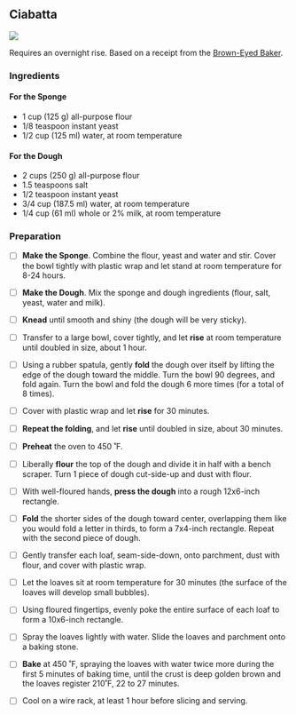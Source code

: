 ## Ciabatta

![](https://www.browneyedbaker.com/wp-content/uploads/2014/03/ciabatta-bread-39-600.jpg)

Requires an overnight rise. Based on a receipt from the [Brown-Eyed Baker](https://www.browneyedbaker.com/ciabatta-bread/).

### Ingredients

#### For the Sponge

- 1 cup (125 g) all-purpose flour
- 1/8 teaspoon instant yeast
- 1/2 cup (125 ml) water, at room temperature

#### For the Dough

- 2 cups (250 g) all-purpose flour
- 1.5 teaspoons salt
- 1/2 teaspoon instant yeast
- 3/4 cup (187.5 ml) water, at room temperature
- 1/4 cup (61 ml) whole or 2% milk, at room temperature

### Preparation

- [ ] **Make the Sponge**. Combine the flour, yeast and water and stir. Cover the bowl tightly with plastic wrap and let stand at room temperature for 8-24 hours.
- [ ] **Make the Dough**. Mix the sponge and dough ingredients (flour, salt, yeast, water and milk).
- [ ] **Knead** until smooth and shiny (the dough will be very sticky).
- [ ] Transfer to a large bowl, cover tightly, and let **rise** at room temperature until doubled in size, about 1 hour.
- [ ] Using a rubber spatula, gently **fold** the dough over itself by lifting the edge of the dough toward the middle. Turn the bowl 90 degrees, and fold again. Turn the bowl and fold the dough 6 more times (for a total of 8 times).
- [ ] Cover with plastic wrap and let **rise** for 30 minutes.
- [ ] **Repeat the folding**, and let **rise** until doubled in size, about 30 minutes.
- [ ] **Preheat** the oven to 450 ˚F.
- [ ] Liberally **flour** the top of the dough and divide it in half with a bench scraper. Turn 1 piece of dough cut-side-up and dust with flour. 
- [ ] With well-floured hands, **press the dough** into a rough 12x6-inch rectangle. 
- [ ] **Fold** the shorter sides of the dough toward center, overlapping them like you would fold a letter in thirds, to form a 7x4-inch rectangle. Repeat with the second piece of dough.
- [ ] Gently transfer each loaf, seam-side-down, onto parchment, dust with flour, and cover with plastic wrap. 
- [ ] Let the loaves sit at room temperature for 30 minutes (the surface of the loaves will develop small bubbles).
- [ ] Using floured fingertips, evenly poke the entire surface of each loaf to form a 10x6-inch rectangle.
- [ ] Spray the loaves lightly with water. Slide the loaves and parchment onto a baking stone. 
- [ ] **Bake** at 450 ˚F, spraying the loaves with water twice more during the first 5 minutes of baking time, until the crust is deep golden brown and the loaves register 210˚F, 22 to 27 minutes.
- [ ] Cool on a wire rack, at least 1 hour before slicing and serving. 

